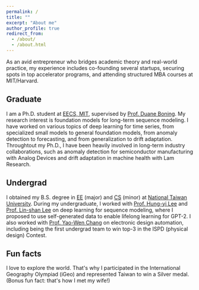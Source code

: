 ```yaml
---
permalink: /
title: ""
excerpt: "About me"
author_profile: true
redirect_from: 
  - /about/
  - /about.html
---
```


As an avid entrepreneur who bridges academic theory and real-world practice, my experience includes co-founding several startups, securing spots in top accelerator programs, and attending structured MBA courses at MIT/Harvard.

## Graduate
I am a Ph.D. student at [EECS, MIT](https://www.eecs.mit.edu/), supervised by [Prof. Duane Boning](https://www-mtl.mit.edu/wpmu/researchgroupsboning/boning/).
My research interest is foundation models for long-term sequence modeling.
I have worked on various topics of deep learning for time series, from specialized small models to general foundation models, from anomaly detection to forecasting, and from generalization to drift adaptation.
Throughtout my Ph.D., I have been heavily involved in long-term industry collaborations, such as anomaly detection for semiconductor manufacturing with Analog Devices and drift adaptation in machine health with Lam Research.

## Undergrad
I obtained my B.S. degree in [EE](https://web.ee.ntu.edu.tw/eng/index.php) (major) and [CS](https://www.csie.ntu.edu.tw/main.php) (minor) at [National Taiwan University](http://www.ntu.edu.tw/english).
During my undergraduate, I worked with [Prof. Hung-yi Lee](http://speech.ee.ntu.edu.tw/~tlkagk/index.html) and [Prof. Lin-shan Lee](http://speech.ee.ntu.edu.tw/previous_version/lslNew.htm) on deep learning for sequence modeling, where I proposed to use self-generated data to enable lifelong learning for GPT-2.
I also worked with [Prof. Yao-Wen Chang](http://cc.ee.ntu.edu.tw/~ywchang/) on electronic design automation, including being the first undergrad team to win top-3 in the ISPD (physical design) Contest.

## Fun facts
I love to explore the world.
That's why I participated in the International Geography Olympiad (iGeo) and represented Taiwan to win a Silver medal.
(Bonus fun fact: that's how I met my wife!)
